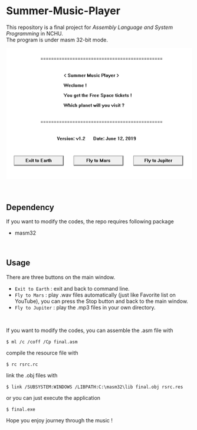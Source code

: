 # Summer-Music-Player

This repository is a final project for *Assembly Language and System Programming* in NCHU. <br>The program is under masm 32-bit mode. 

![](https://raw.githubusercontent.com/chuang76/image/master/asm2.PNG)

<br>

## Dependency 

If you want to modify the codes, the repo requires following package

- masm32

<br>

## Usage 

There are three buttons on the main window.

- `Exit to Earth` : exit and back to command line.
- `Fly to Mars` : play .wav files automatically (just like Favorite list on YouTube), you can press the Stop button and back to the main window.
- `Fly to Jupiter` : play the .mp3 files in your own directory.

<br>

If you want to modify the codes, you can assemble the .asm file with 

```
$ ml /c /coff /Cp final.asm
```

compile the resource file with

```
$ rc rsrc.rc
```

link the .obj files with 

```
$ link /SUBSYSTEM:WINDOWS /LIBPATH:C:\masm32\lib final.obj rsrc.res
```

or you can just execute the application

```
$ final.exe
```

Hope you enjoy journey through the music ! 
